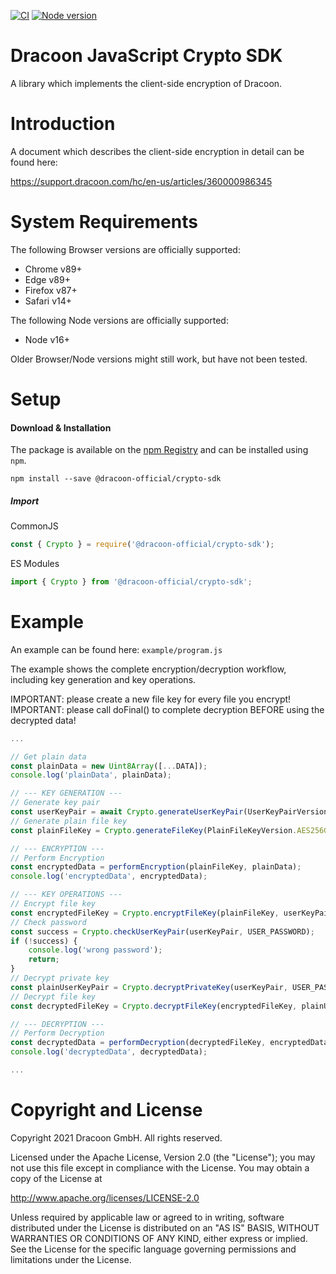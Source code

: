 [![CI](https://travis-ci.com/dracoon/dracoon-javascript-crypto-sdk.svg?branch=main)](https://app.travis-ci.com/github/dracoon)
[![Node version](https://img.shields.io/npm/v/@dracoon-official/crypto-sdk)](https://npmjs.com/package/@dracoon-official/crypto-sdk)

# Dracoon JavaScript Crypto SDK

A library which implements the client-side encryption of Dracoon.

# Introduction

A document which describes the client-side encryption in detail can be found here:

https://support.dracoon.com/hc/en-us/articles/360000986345

# System Requirements

The following Browser versions are officially supported:

-   Chrome v89+
-   Edge v89+
-   Firefox v87+
-   Safari v14+

The following Node versions are officially supported:

-   Node v16+

Older Browser/Node versions might still work, but have not been tested.

# Setup

#### Download & Installation

The package is available on the [npm Registry](https://npmjs.com/package/@dracoon-official/crypto-sdk) and can be installed using `npm`.

```shell
npm install --save @dracoon-official/crypto-sdk
```

##### Import

CommonJS

```javascript
const { Crypto } = require('@dracoon-official/crypto-sdk');
```

ES Modules

```javascript
import { Crypto } from '@dracoon-official/crypto-sdk';
```

# Example

An example can be found here: `example/program.js`

The example shows the complete encryption/decryption workflow, including key generation and key operations.

IMPORTANT: please create a new file key for every file you encrypt!
IMPORTANT: please call doFinal() to complete decryption BEFORE using the decrypted data!

```javascript
...

// Get plain data
const plainData = new Uint8Array([...DATA]);
console.log('plainData', plainData);

// --- KEY GENERATION ---
// Generate key pair
const userKeyPair = await Crypto.generateUserKeyPair(UserKeyPairVersion.RSA4096, USER_PASSWORD);
// Generate plain file key
const plainFileKey = Crypto.generateFileKey(PlainFileKeyVersion.AES256GCM);

// --- ENCRYPTION ---
// Perform Encryption
const encryptedData = performEncryption(plainFileKey, plainData);
console.log('encryptedData', encryptedData);

// --- KEY OPERATIONS ---
// Encrypt file key
const encryptedFileKey = Crypto.encryptFileKey(plainFileKey, userKeyPair.publicKeyContainer);
// Check password
const success = Crypto.checkUserKeyPair(userKeyPair, USER_PASSWORD);
if (!success) {
    console.log('wrong password');
    return;
}
// Decrypt private key
const plainUserKeyPair = Crypto.decryptPrivateKey(userKeyPair, USER_PASSWORD);
// Decrypt file key
const decryptedFileKey = Crypto.decryptFileKey(encryptedFileKey, plainUserKeyPair.privateKeyContainer);

// --- DECRYPTION ---
// Perform Decryption
const decryptedData = performDecryption(decryptedFileKey, encryptedData);
console.log('decryptedData', decryptedData);

...
```

# Copyright and License

Copyright 2021 Dracoon GmbH. All rights reserved.

Licensed under the Apache License, Version 2.0 (the "License"); you may not use this file except in compliance with the
License. You may obtain a copy of the License at

http://www.apache.org/licenses/LICENSE-2.0

Unless required by applicable law or agreed to in writing, software distributed under the License is distributed on an
"AS IS" BASIS, WITHOUT WARRANTIES OR CONDITIONS OF ANY KIND, either express or implied. See the License for the specific
language governing permissions and limitations under the License.
